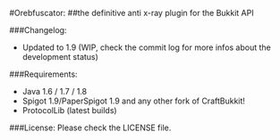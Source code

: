 #Orebfuscator:
##the definitive anti x-ray plugin for the Bukkit API

###Changelog:
- Updated to 1.9 (WIP, check the commit log for more infos about the development status)

###Requirements:
- Java 1.6 / 1.7 / 1.8
- Spigot 1.9/PaperSpigot 1.9 and any other fork of CraftBukkit!
- ProtocolLib (latest builds)

###License:
Please check the LICENSE file.
